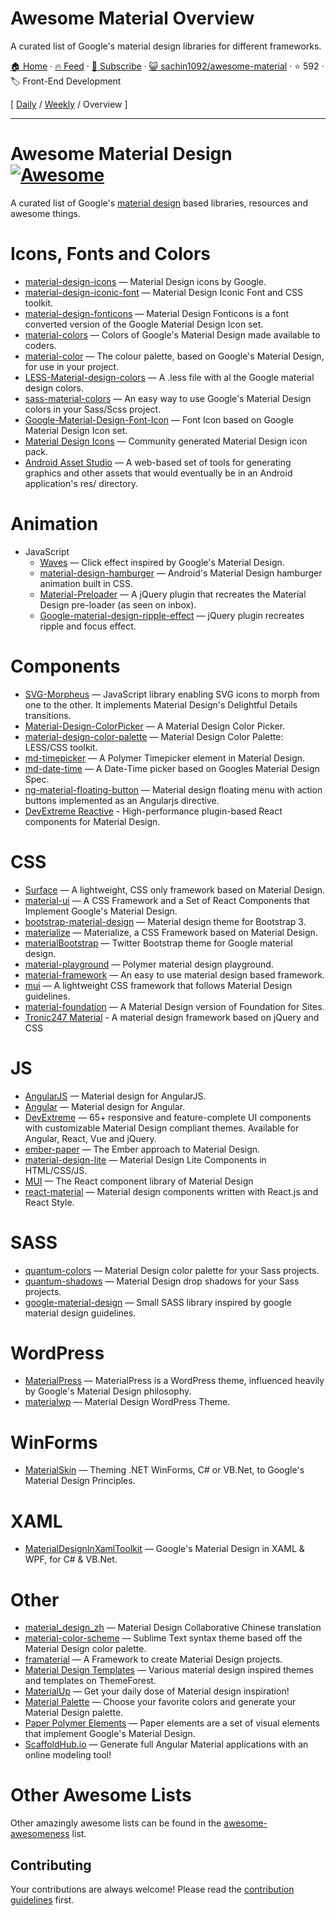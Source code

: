 # Awesome Material Overview

A curated list of Google's material design libraries for different frameworks.

[🏠 Home](/README.md) · [🔥 Feed](https://test.trackawesomelist.com/sachin1092/awesome-material/rss.xml) · [📮 Subscribe](https://trackawesomelist.us17.list-manage.com/subscribe?u=d2f0117aa829c83a63ec63c2f&id=36a103854c) · [😺 sachin1092/awesome-material](https://github.com/sachin1092/awesome-material/blob/master/README.md) · ⭐ 592 · 🏷️ Front-End Development

[ [Daily](/content/sachin1092/awesome-material/README.md) / [Weekly](/content/sachin1092/awesome-material/week/README.md) / Overview ]

---

# Awesome Material Design [![Awesome](https://cdn.rawgit.com/sindresorhus/awesome/d7305f38d29fed78fa85652e3a63e154dd8e8829/media/badge.svg)](https://github.com/sindresorhus/awesome)

A curated list of Google's [material design](http://www.google.com/design/spec) based libraries, resources and awesome things.

# Icons, Fonts and Colors

*   [material-design-icons](https://github.com/google/material-design-icons) — Material Design icons by Google.
*   [material-design-iconic-font](https://github.com/zavoloklom/material-design-iconic-font) — Material Design Iconic Font and CSS toolkit.
*   [material-design-fonticons](https://github.com/designjockey/material-design-fonticons) — Material Design Fonticons is a font converted version of the Google Material Design Icon set.
*   [material-colors](https://github.com/shuhei/material-colors) — Colors of Google's Material Design made available to coders.
*   [material-color](https://github.com/mrmlnc/material-color) — The colour palette, based on Google's Material Design, for use in your project.
*   [LESS-Material-design-colors](https://github.com/tisign/LESS-Material-design-colors) — A .less file with al the Google material design colors.
*   [sass-material-colors](https://github.com/minusfive/sass-material-colors) — An easy way to use Google's Material Design colors in your Sass/Scss project.
*   [Google-Material-Design-Font-Icon](https://github.com/Seb-L/Google-Material-Design-Font-Icon) — Font Icon based on Google Material Design Icon set.
*   [Material Design Icons](https://materialdesignicons.com/) — Community generated Material Design icon pack.
*   [Android Asset Studio](https://romannurik.github.io/AndroidAssetStudio/) — A web-based set of tools for generating graphics and other assets that would eventually be in an Android application's res/ directory.

# Animation

*   JavaScript
    *   [Waves](https://github.com/fians/Waves) — Click effect inspired by Google's Material Design.
    *   [material-design-hamburger](https://github.com/swirlycheetah/material-design-hamburger) — Android's Material Design hamburger animation built in CSS.
    *   [Material-Preloader](https://github.com/aarondo/Material-Preloader) — A jQuery plugin that recreates the Material Design pre-loader (as seen on inbox).
    *   [Google-material-design-ripple-effect](https://github.com/ninox92/Google-material-design-ripple-effect) — jQuery plugin recreates ripple and focus effect.

# Components

*   [SVG-Morpheus](https://github.com/alexk111/SVG-Morpheus) — JavaScript library enabling SVG icons to morph from one to the other. It implements Material Design's Delightful Details transitions.
*   [Material-Design-ColorPicker](https://github.com/Fraina/Material-Design-ColorPicker) — A Material Design Color Picker.
*   [material-design-color-palette](https://github.com/zavoloklom/material-design-color-palette) — Material Design Color Palette: LESS/CSS toolkit.
*   [md-timepicker](https://github.com/dotlouis/md-timepicker) — A Polymer Timepicker element in Material Design.
*   [md-date-time](https://github.com/SimeonC/md-date-time) — A Date-Time picker based on Googles Material Design Spec.
*   [ng-material-floating-button](https://github.com/nobitagit/ng-material-floating-button) — Material design floating menu with action buttons implemented as an Angularjs directive.
*   [DevExtreme Reactive](https://devexpress.github.io/devextreme-reactive/react) - High-performance plugin-based React components for Material Design.

# CSS

*   [Surface](https://github.com/mildrenben/surface) — A lightweight, CSS only framework based on Material Design.
*   [material-ui](https://github.com/callemall/material-ui) — A CSS Framework and a Set of React Components that Implement Google's Material Design.
*   [bootstrap-material-design](https://github.com/FezVrasta/bootstrap-material-design) — Material design theme for Bootstrap 3.
*   [materialize](https://github.com/Dogfalo/materialize) — Materialize, a CSS Framework based on Material Design.
*   [materialBootstrap](https://github.com/throrin19/materialBootstrap) — Twitter Bootstrap theme for Google material design.
*   [material-playground](https://github.com/ebidel/material-playground) — Polymer material design playground.
*   [material-framework](https://github.com/nt1m/material-framework) — An easy to use material design based framework.
*   [mui](https://github.com/muicss/mui) — A lightweight CSS framework that follows Material Design guidelines.
*   [material-foundation](https://github.com/eucalyptuss/material-foundation) — A Material Design version of Foundation for Sites.
*   [Tronic247 Material](https://www.tronic247.com/material/) - A material design framework based on jQuery and CSS

# JS

*   [AngularJS](https://github.com/angular/material) — Material design for AngularJS.
*   [Angular](https://github.com/angular/material2) — Material design for Angular.
*   [DevExtreme](https://js.devexpress.com) — 65+ responsive and feature-complete UI components with customizable Material Design compliant themes. Available for Angular, React, Vue and jQuery.
*   [ember-paper](https://github.com/miguelcobain/ember-paper) — The Ember approach to Material Design.
*   [material-design-lite](https://github.com/google/material-design-lite/) — Material Design Lite Components in HTML/CSS/JS.
*   [MUI](https://mui.com/) — The React component library of Material Design
*   [react-material](https://github.com/BerkeleyTrue/react-material) — Material design components written with React.js and React Style.

# SASS

*   [quantum-colors](https://github.com/nkpfstr/quantum-colors) — Material Design color palette for your Sass projects.
*   [quantum-shadows](https://github.com/nkpfstr/quantum-shadows) — Material Design drop shadows for your Sass projects.
*   [google-material-design](https://github.com/axyz/google-material-design) — Small SASS library inspired by google material design guidelines.

# WordPress

*   [MaterialPress](https://github.com/alexpatin/MaterialPress) — MaterialPress is a WordPress theme, influenced heavily by Google's Material Design philosophy.
*   [materialwp](https://github.com/braginteractive/materialwp) — Material Design WordPress Theme.

# WinForms

*   [MaterialSkin](https://github.com/IgnaceMaes/MaterialSkin) — Theming .NET WinForms, C# or VB.Net, to Google's Material Design Principles.

# XAML

*   [MaterialDesignInXamlToolkit](https://github.com/ButchersBoy/MaterialDesignInXamlToolkit) — Google's Material Design in XAML & WPF, for C# & VB.Net.

# Other

*   [material\_design\_zh](https://github.com/1sters/material_design_zh) — Material Design Collaborative Chinese translation
*   [material-color-scheme](https://github.com/paradox41/material-color-scheme) — Sublime Text syntax theme based off the Material Design color palette.
*   [framaterial](https://github.com/Framaterial/framaterial) — A Framework to create Material Design projects.
*   [Material Design Templates](http://themeforest.net/tags/material%20design) — Various material design inspired themes and templates on ThemeForest.
*   [MaterialUp](http://www.materialup.com/) — Get your daily dose of Material design inspiration!
*   [Material Palette](http://www.materialpalette.com/) — Choose your favorite colors and generate your Material Design palette.
*   [Paper Polymer Elements](https://elements.polymer-project.org/browse?package=paper-elements) — Paper elements are a set of visual elements that implement Google's Material Design.
*   [ScaffoldHub.io](https://scaffoldhub.io) — Generate full Angular Material applications with an online modeling tool!

# Other Awesome Lists

Other amazingly awesome lists can be found in the [awesome-awesomeness](https://github.com/bayandin/awesome-awesomeness) list.

## Contributing

Your contributions are always welcome! Please read the [contribution guidelines](https://github.com/sachin1092/awesome-material/blob/master/README.md/contributing.md) first.

